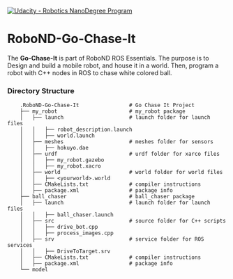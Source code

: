 [![Udacity - Robotics NanoDegree Program](https://s3-us-west-1.amazonaws.com/udacity-robotics/Extra+Images/RoboND_flag.png)](https://www.udacity.com/robotics)

# RoboND-Go-Chase-It
The **Go-Chase-It** is part of RoboND ROS Essentials. The purpose is to Design and build a mobile robot, and house it in a world.
Then, program a robot with C++ nodes in ROS to chase white colored ball.

### Directory Structure
```
    .RoboND-Go-Chase-It                # Go Chase It Project
    ├── my_robot                       # my_robot package                   
    │   ├── launch                     # launch folder for launch files   
    │   │   ├── robot_description.launch
    │   │   ├── world.launch
    │   ├── meshes                     # meshes folder for sensors
    │   │   ├── hokuyo.dae
    │   ├── urdf                       # urdf folder for xarco files
    │   │   ├── my_robot.gazebo
    │   │   ├── my_robot.xacro
    │   ├── world                      # world folder for world files
    │   │   ├── <yourworld>.world
    │   ├── CMakeLists.txt             # compiler instructions
    │   ├── package.xml                # package info
    ├── ball_chaser                    # ball_chaser package                   
    │   ├── launch                     # launch folder for launch files   
    │   │   ├── ball_chaser.launch
    │   ├── src                        # source folder for C++ scripts
    │   │   ├── drive_bot.cpp
    │   │   ├── process_images.cpp
    │   ├── srv                        # service folder for ROS services
    │   │   ├── DriveToTarget.srv
    │   ├── CMakeLists.txt             # compiler instructions
    │   ├── package.xml                # package info                  
    └── model      
        
```

